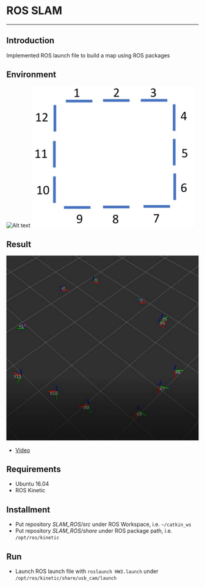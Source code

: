 # **ROS SLAM** #
- - -
## **Introduction** ##
Implemented ROS launch file to build a map using ROS packages

## **Environment** ##
![Alt text](img/Environment1.JPG=100x20)
![Alt text](img/Environment2.JPG)

## **Result** ##
![Alt text](img/Result1.JPG)
* [Video](https://youtu.be/bA_MkM1NLRY)

## **Requirements** ##
* Ubuntu 16.04
* ROS Kinetic

## **Installment** ##
* Put repository *SLAM_ROS/src* under ROS Workspace, i.e. ```~/catkin_ws```
* Put repository *SLAM_ROS/share* under ROS package path, i.e. ```/opt/ros/kinetic```

## **Run** ##
* Launch ROS launch file with ```roslaunch HW3.launch``` under ```/opt/ros/kinetic/share/usb_cam/launch```